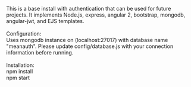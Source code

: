 This is a base install with authentication that can be used for future projects. It implements Node.js, express, angular 2, bootstrap, mongodb, angular-jwt, and EJS templates.<br />
<br />
Configuration:<br />
Uses mongodb instance on (localhost:27017) with database name "meanauth". Please update config/database.js with your connection information before running.<br />
<br />
Installation:<br />
npm install<br />
npm start<br />



